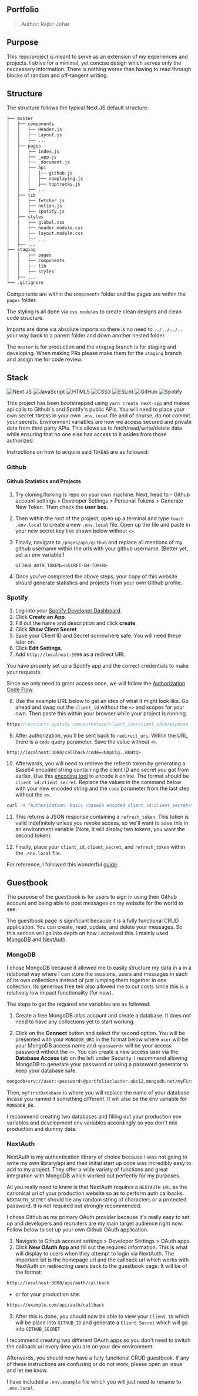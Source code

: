 ## Portfolio

> Author: Rajbir Johar

## Purpose

This repo/project is meant to serve as an extension of my experiences and projects. I strive for a minimal, yet concise design which serves only the neccessary information. There is nothing worse than having to read through blocks of random and off-tangent writing.

## Structure

The structure follows the typical Next.JS default structure.

```bash
├── master
│   ├── components
│   │   ├── Header.js
│   │   ├── Layout.js
│   │   ├── ...
│   ├── pages
│   │   ├── index.js
│   │   ├── _app.js
│   │   ├── _document.js
│   │   ├── api
│   │   │   ├── github.js
│   │   │   ├── nowplaying.js
│   │   │   ├── toptracks.js
│   │   ├── ...
│   ├── lib
│   │   ├── fetcher.js
│   │   ├── notion.js
│   │   ├── spotify.js
│   ├── styles
│   │   ├── global.css
│   │   ├── header.module.css
│   │   ├── layout.module.css
│   │   ├── ...
│   ├── ...
├── staging
│   │   ├── pages
│   │   ├── components
│   │   ├── lib
│   │   ├── styles
│   ├── ...
└── .gitignore
```

Components are within the `components` folder and the pages are within the `pages` folder.

The styling is all done via `css modules` to create clean designs and clean code structure.

Imports are done via absolute imports so there is no need to `../../../..` your way back to a parent folder and down another nested folder.

The `master` is for production and the `staging` branch is for staging and developing. When making PRs please make them for the `staging` branch and assign me for code review.

## Stack

<img alt="Next JS" src="https://img.shields.io/badge/nextjs-%23000000.svg?&style=for-the-badge&logo=next.js&logoColor=white"/> <img alt="JavaScript" src="https://img.shields.io/badge/javascript-%23323330.svg?&style=for-the-badge&logo=javascript&logoColor=%23F7DF1E"/> <img alt="HTML5" src="https://img.shields.io/badge/html5-%23E34F26.svg?&style=for-the-badge&logo=html5&logoColor=white"/> <img alt="CSS3" src="https://img.shields.io/badge/css3-%231572B6.svg?&style=for-the-badge&logo=css3&logoColor=white"/> <img alt="ESLint" src="https://img.shields.io/badge/ESLint-4B3263?style=for-the-badge&logo=eslint&logoColor=white" /> <img alt="GitHub" src="https://img.shields.io/badge/GithHub%20-%23121011.svg?&style=for-the-badge&logo=github&logoColor=white"/> <img alt="Spotify" src="https://img.shields.io/badge/Spotify-1ED760?style=for-the-badge&logo=spotify&logoColor=white" />

This project has been bootstrapped using `yarn create next-app` and makes api calls to Github's and Spotify's public APIs. You will need to place your own secret `TOKENS` in your own `.env.local` file and of course, do not commit your secrets. Environment variables are how we access secured and private data from third party APIs. This allows us to fetch/read/write/delete data while ensuring that no one else has access to it asides from those authorized.

Instructions on how to acquire said `TOKENS` are as followed:

### Github

#### Github Statistics and Projects

1. Try cloning/forking is repo on your own machine. Next, head to - Github account settings > Developer Settings > Personal Tokens > Generate New Token. Then check the **user box.**
2. Then within the root of the project, open up a terminal and type `touch .env.local` to create a new `.env.local` file. Open up the file and paste in your new secret key like shown below without `<>`.
3. Finally, navigate to `/pages/api/github` and replace all mentions of my github username within the urls with your github username. (Better yet, set an env variable!)

   `GITHUB_AUTH_TOKEN=<SECRET-GH-TOKEN>`

4. Once you've completed the above steps, your copy of this website should generate statistics and projects from your own Github profile.

### Spotify

1. Log into your [Spotify Developer Dashboard](https://developer.spotify.com/dashboard/).
2. Click **Create an App**.
3. Fill out the name and description and click **create**.
4. Click **Show Client Secret**.
5. Save your Client ID and Secret somewhere safe. You will need these later on.
6. Click **Edit Settings**.
7. Add `http://localhost:3000` as a redirect URI.

You have properly set up a Spotify app and the correct credentials to make your requests.

Since we only need to grant access once, we will follow the [Authorization Code Flow](https://developer.spotify.com/documentation/general/guides/authorization-guide/#authorization-code-flow).

8. Use the example URL below to get an idea of what it might look like. Go ahead and swap out the `client_id` without the `<>` and scopes for your own. Then paste this within your browser while your project is running.

```Javascript
https://accounts.spotify.com/authorize?client_id=<client_id>&response_type=code&redirect_uri=http%3A%2F%2Flocalhost:3000&scope=user-read-currently-playing%20user-top-read%20user-read-recently-played
```

9. After authorization, you'll be sent back to `redirect_uri`. Within the URL, there is a `code` query parameter. Save the value without `<>`.

```
http://localhost:3000/callback?code=<NApCCg..BkWtQ>
```

10. Afterwards, you will need to retrieve the refresh token by generating a Base64 encoded string containing the client ID and secret you got from earlier. Use this [encoding tool](https://www.base64encode.org) to encode it online. The format should be `client_id:client_secret`. Replace the values in the command below with your new encoded string and the `code` parameter from the last step without the `<>`.

```bash
curl -H "Authorization: Basic <base64 encoded client_id:client_secret>" -d grant_type=authorization_code -d code=<code> -d redirect_uri=http%3A%2F%2Flocalhost:3000 https://accounts.spotify.com/api/token
```

11. This returns a JSON response containing a `refresh_token`. This token is valid indefinitely unless you revoke access, so we'll want to save this in an environment variable (Note, it will display two tokens, you want the second token).

12. Finally, place your `client_id`, `client_secret`, and `refresh_token` within the `.env.local` file.

For reference, I followed this wonderful [guide](https://leerob.io/blog/spotify-api-nextjs).

## Guestbook

The purpose of the guestbook is for users to sign in using their Github account and being able to post messages on my website for the world to see.

The guestbook page is significant because it is a fully functional CRUD application. You can create, read, update, and delete your messages. So this section will go into depth on how I acheived this. I mainly used [MongoDB](https://www.mongodb.com/) and [NextAuth](https://next-auth.js.org/).

### MongoDB

I chose MongoDB because it allowed me to easily structure my data in a in a relational way where I can store the sessions, users and messages in each of its own collections instead of just lumping them together in one collection. Its generous free teir also allowed me to cut costs since this is a relatively low impact functionality (for now).

The steps to get the required env variables are as followed:

1. Create a free MongoDB atlas account and create a database. It does not need to have any collections yet to start working.

2. Click on the **Connect** button and select the second option. You will be presented with your `MONGODB_URI` in the format below where `user` will be your MongoDB access name and `<password>` will be your access password without the `<>`. You can create a new access user via the **Database Access** tab on the left under Security. I recommend allowing MongoDB to generate your password or using a password generator to keep your database safe.

```bash
mongodb+srv://user:<password>@portfoliocluster.abc12.mongodb.net/myFirstDatabase?retryWrites=true&w=majority
```

Then, `myFirstDatabase` is where you will replace the name of your database incase you named it something different. It will also be the env variable for `MONGODB_DB`.

I recommend creating two databases and filling out your production env variables and development env variables accordingly so you don't mix production and dummy data.

### NextAuth

NextAuth is my authentication library of choice because I was not going to write my own library/api and their initial start up code was incredibly easy to add to my project. They offer a wide variety of functions and great integration with MongoDB which worked out perfectly for my purposes.

All you really need to know is that NextAuth requires a `NEXTAUTH_URL` as the canonical url of your production website so as to perform auth callbacks. `NEXTAUTH_SECRET` should be any random string of characters or a protected password. It is not required but strongly recommended.

I chose Github as my primary OAuth provider because it's really easy to set up and developers and recruiters are my main target audience right now. Follow below to set up your own Github OAuth application.

1. Navigate to Github account settings > Developer Settings > OAuth apps.
2. Click **New OAuth App** and fill out the required information. This is what will display to users when they attempt to login via NextAuth. The important bit is the homepage url and the callback url which works with NextAuth on redirecting users back to the guestbook page. It will be of the format:

```bash
http://localhost:3000/api/auth/callback
```

- or for your production site:

```bash
https://example.com/api/auth/callback
```

3. After this is done, you should now be able to view your `Client ID` which will be place into `GITHUB_ID` and generate a `Client Secret` which will go into `GITHUB_SECRET`

I recommend creating two different OAuth apps so you don't need to switch the callback url every time you are on your dev environment.

Afterwards, you should now have a fully functional CRUD guestbook. If any of these instructions are confusing or do not work, please open an issue and let me know.

I have included a `.env.example` file which you will just need to rename to `.env.local`.

